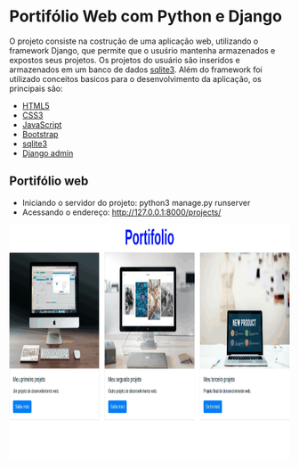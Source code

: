 # Portifólio Web com Python e Django

O projeto consiste na costrução de uma aplicação web, utilizando o framework Django, que permite que o usuśrio mantenha armazenados e expostos seus projetos. Os projetos do usuário são inseridos e armazenados em um banco de dados [sqlite3](https://www.sqlite.org/index.html).
Além do framework foi utilizado conceitos basicos para o desenvolvimento da aplicação, os principais são:
 - [HTML5](https://developer.mozilla.org/pt-BR/docs/Web/Guide/HTML/HTML5)
 - [CSS3](https://developer.mozilla.org/pt-BR/docs/Web/CSS)
 - [JavaScript](https://www.javascript.com/)
 - [Bootstrap](https://getbootstrap.com/)
 - [sqlite3](https://www.sqlite.org/index.html)
 - [Django admin](https://docs.djangoproject.com/en/3.1/ref/contrib/admin/)

## Portifólio web

- Iniciando o servidor do projeto: python3 manage.py runserver
- Acessando o endereço:	    http://127.0.0.1:8000/projects/

<div align="center">
  <img src="./github/portifolioWeb.gif" alt="home" height="425">
</div>

 


